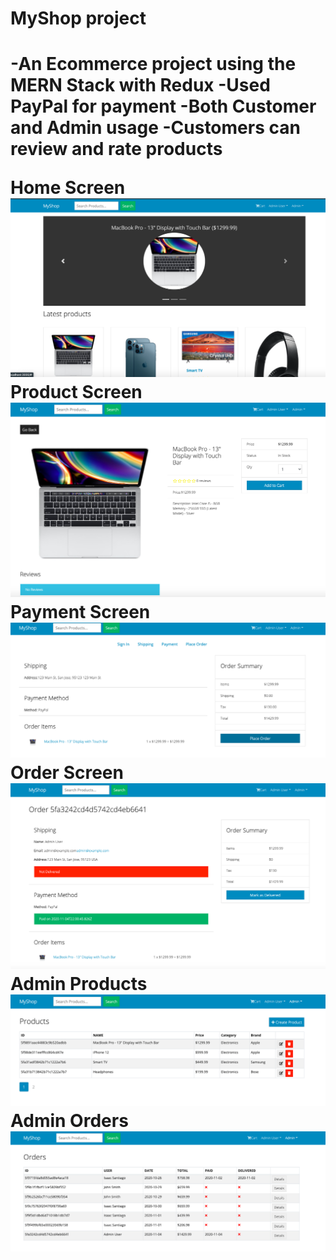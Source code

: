 <h1>MyShop project<h1>

-An Ecommerce project using the MERN Stack with Redux
-Used PayPal for payment
-Both Customer and Admin usage
-Customers can review and rate products

Home Screen
![](uploads/homescreen.png)
Product Screen
![](uploads/productscreen.png)
Payment Screen
![](uploads/paymentscreen.png)
Order Screen
![](uploads/orderscreen.png)
Admin Products 
![](uploads/adminproducts.png)
Admin Orders
![](uploads/adminorders.png)

